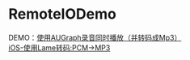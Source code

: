 # RemoteIODemo
DEMO：[使用AUGraph录音同时播放（并转码成Mp3）](http://www.jianshu.com/p/bcc2fb23c941)  
[iOS-使用Lame转码:PCM->MP3](http://kimfai.me/ios-shi-yong-lamebian-ma-mp3/)
